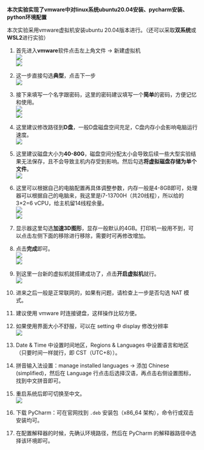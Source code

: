 **本次实验实现了vmware中对linux系统ubuntu20.04安装、pycharm安装、python环境配置**

本次实验采用vmware虚拟机安装ubuntu 20.04版本进行。（还可以采取**双系统**或**WSL2**进行实验）

1. 首先进入**vmware**软件点击左上角文件 → 新建虚拟机  
   ![](linux_install_img/media/image1.png)  
   ![](linux_install_img/media/image2.png)

2. 这一步直接勾选**典型**，点击下一步  
   ![](linux_install_img/media/image3.png)

3. 接下来填写一个名字跟密码，这里的密码建议填写一个**简单**的密码，方便记忆和使用。  
   ![](linux_install_img/media/image4.png)  
   ![](linux_install_img/media/image5.png)

4. 这里建议修改路径到**D盘**，一般D盘磁盘空间充足，C盘内存小会影响电脑运行速度。  
   ![](linux_install_img/media/image6.png)

5. 这里建议磁盘大小为**40-80G**，磁盘空间分配太小会导致后续一些大型实验结果无法保存，且不会导致主机内存受到影响。然后勾选**将虚拟磁盘存储为单个文件**。  
   ![](linux_install_img/media/image7.png)

6. 这里可以根据自己的电脑配置再具体调整参数，内存一般是4-8GB即可，处理器可以根据自己的电脑来，我这里是i7-13700H（共20线程），所以给的3×2=6 vCPU，给主机留14线程余量。  
   ![](linux_install_img/media/image8.png)  
   ![](linux_install_img/media/image9.png)

7. 显示器这里勾选**加速3D图形**，显存一般默认的4GB。打印机一般用不到，可以点击左侧下面的移除进行移除，需要时可再修改增加。

8. 点击**完成**即可。  
   ![](linux_install_img/media/image10.png)  
   ![](linux_install_img/media/image11.png)

9. 到这里一台新的虚拟机就搭建成功了，点击**开启虚拟机**就行。  
   ![](linux_install_img/media/image12.png)

10. 进来之后一般是正常联网的，如果有问题，请检查上一步是否勾选 NAT 模式。

11. 建议使用 vmware 时连接键盘，这样操作比较方便。

12. 如果使用界面大小不舒服，可以在 setting 中 display 修改分辨率  
    ![](linux_install_img/media/image13.png)

13. Date & Time 中设置时间地区，Regions & Languages 中设置语言和地区（只要时间一样就行，即 CST（UTC+8））。

14. 拼音输入法设置：manage installed languages → 添加 Chinese (simplified)，然后在 Language 行点击后选择汉语，再点击右侧设置图标，找到中文拼音即可。

15. 重启系统后即可切换至中文。  
    ![](linux_install_img/media/image14.png)

16. 下载 PyCharm：可在官网找到 `.deb` 安装包（x86_64 架构），命令行或双击安装均可。

17. 在配置解释器的时候，先确认环境路径，然后在 PyCharm 的解释器路径中选择该环境即可。
